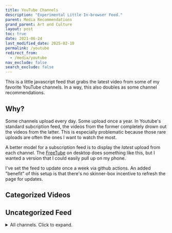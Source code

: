 ```yaml
---
title: YouTube Channels
description: "Experimental Little In-browser Feed."
parent: Media Recommendations
grand_parent: Art and Culture
layout: post
toc: true
date: 2021-06-24
last_modified_date: 2025-02-10
permalink: /youtube
redirect_from:
  - /media/youtube
nav_exclude: false
search_exclude: false
---
```


This is a little javascript feed that grabs the latest video from some of my favorite YouTube channels.
In a way, this also doubles as some channel recommendations.

## Why?

Some channels upload every day. Some upload once a year.
In Youtube's standard subcription feed, the videos from the former completely drown out the videos from the latter.
This is especially problematic because those rare uploads are often the ones I want to watch the most.

A better model for a subscription feed is to display the *latest* upload from each channel.
The [FreeTube](https://freetubeapp.io/) on desktop does something like this,
but I wanted a version that I could easily pull up on my phone.

I've set the feed to update once a week via github actions.
An added "benefit" of this setup is that there's no skinner-box incentive to refresh the page for updates.




## Categorized Videos

<div id="youtube_feeds"></div>

## Uncategorized Feed

<details>
<summary>All channels. Click to expand.</summary>
<div id="feed_combined" class="youtubeFeed"></div>
</details>

<!--

Alas, this is currently non-functional due to a lack of working CORS proxy. 

If I want to access the RSS feed for a youtube channel, then I need a server to do it. 
I was previously able to simply send the request through a proxy, but none I know of are currently useable.


https://news.ycombinator.com/item?id=41325889

barely related: https://news.ycombinator.com/item?id=38622404

----------------




Youtube's recommendation algorithm is a mess, and an unsorted list of every subscription isn't great for finding stuff I want to watch, so I made a categorized list of youtube channels that I like to check occasionally.

I also find that the YouTube experience is improved by a third-party client.
I use [FreeTube](https://freetubeapp.io/) on desktop,
and [NewPipe](https://newpipe.net/) on Android.

It takes a bit to load because I have to go through a CORS proxy to grab the youtube RSS feeds using only javascript.
-->

<!--
This page has some useful info about YT thumbnail URLs:
https://internetzkidz.de/en/2021/03/youtube-thumbnail-urls-sizes-paths/

-->


<style>
  .videoBlock {
    border: 1px solid var(--bordercolor);
    min-height: 65px;
    background-color: var(--boxcolor);
    display: flex;
  }
  .videoBlock:hover {
    background-color: var(--feedbackcolor);
  }
  .videoBlock a {
    text-decoration: none !important;
    flex: 1;
  }
  .videoBlock a:visited {
    color: var(--textcolor);
  }
  .videoBlock .mainlink {
    margin-bottom: 0rem;
    margin-top: 0.3rem;
    margin-right: 0.3rem;
    font-size: 110%;
    font-weight: bold;
    line-height: 1;
    display: -webkit-box;
    -webkit-line-clamp: 2;
    -webkit-box-orient: vertical;
    overflow: hidden;
  }
  .videoBlock img {
    float: left;
    margin-right: 0.8rem;
    height: 65px;
  }
  .videoBlock .metadata {
    color: var(--textcolor);
    display: -webkit-box;
    -webkit-line-clamp: 1;
    -webkit-box-orient: vertical;
    overflow: hidden;
  }
</style>




<script>
const channel_groups = new Map();

fetch('https://www.rmwinslow.com/ytrss/latest_videos.json')
  .then(response => response.json())
  .then(data => {process_channels(data)
  });


function process_channels(channels) {
  // Group the channels by category.
  channels.forEach(channel => {
    if (channel_groups.has(channel.category)) {
      channel_groups.get(channel.category).push(channel);
    } else {
      channel_groups.set(channel.category, [channel]);
    }
  });

  // Sort each category by date.
  channel_groups.forEach((category_channels, category) => {
    category_channels.sort(channel_date_sorter);
  });

  // Create a header and feed for each category.
  feed_div = document.getElementById('youtube_feeds');
  channel_groups.forEach((category_channels, category) => { // When using forEach on a Map, parameters are value,key,map.
    // Header
    category_header = document.createElement('h3');
    category_header.textContent = category;
    feed_div.appendChild(category_header);
    // Feed
    category_feed = document.createElement('div');
    category_channels.forEach(channel => {
      category_feed.appendChild(create_video_block(channel));
    });
    feed_div.appendChild(category_feed);
  });

  // Finally, do the process again for the giant combined feed. 
  channels.sort(channel_date_sorter);
  channels.forEach(channel => {
    document.getElementById('feed_combined').appendChild(create_video_block(channel));
  });
}


function create_video_block(channel) {
  video_block = document.createElement('div');
  video_block.className = 'videoBlock';
  video_block.innerHTML = `
  <a href="https://www.youtube.com/embed/${channel.video_id}" target="_blank" rel="noopener noreferrer">
    <img src="https://i3.ytimg.com/vi/${channel.video_id}/mqdefault.jpg" alt="Thumbnail">
    <div class="mainlink">${channel.title}</div>
    <div class="metadata">${channel.author} - ${channel.date.slice(0, 10)}</div>
  </a>
  `;
  return video_block;
}

function channel_date_sorter (a,b) {
    return new Date(b.date) - new Date(a.date);
}

</script>



<!--

    "feed_miscedu" : [
        //'UCvG04Y09q0HExnIjdgaqcDQ', // Because Science (Doesn't really belong in this category)
        'UCGaVdbSav8xWuFWTadK6loA', // Vlog Brothers
        'UCjD_dIlYBil51LU42cl3EkA', // Greg McCahon, the long distance motorbike guy
        ],
    "feed_film" : [
        'UCSc16oMxxlcJSb9SXkjwMjA', // YMS : His "Top Ten Films of 2015" list has 39 entries and was published in 2018.
        'UCGeIjGngCkErevSNHdZYD5Q', // Expleen
        'UCE1jXbVAGJQEORz9nZqb5bQ', // Ahoy
        'UCweDKPSF65wRw5VHFUJYiow', // Curious Archive
        ],
    "feed_fights" : [
        'UCkmMACUKpQeIxN9D9ARli1Q', // Shadiversity
        ],
    "feed_sketch" : [
        'UCcMXHcc7fikiJ-PhrGUeQoQ', // Gatis Kandis
        'UCG_vclOrIHcW1dWF_h4WsLA', // Taskmaster Minnesota
        ],
        ],  


}



<!--
[Bon Appétit](https://www.youtube.com/user/BonAppetitDotCom/videos?view=0&sort=p&flow=grid)
: This is the one where they make gourmet skittles *

[Artifexian](https://www.youtube.com/user/Artifexian/videos)
: Strange exoplanets and advice about imagining them
-->


<!--
[PBS Digital Studios](https://www.youtube.com/user/pbsdigitalstudios/videos?disable_polymer=1)
: See also Lindsay Ellis' [personal channel](https://www.youtube.com/user/chezapoctube/videos?disable_polymer=1) *
-->


<!--
[MKBHD](https://www.youtube.com/user/marquesbrownlee/videos?disable_polymer=1)
: Gizmos

-->




<!---


### Animated stuff

[Suncreature Studios](https://www.youtube.com/user/SunCreatureStudio/videos?disable_polymer=1)
: Animated adventure shorts.

[Sam O'Nella](https://www.youtube.com/channel/UC1DTYW241WD64ah5BFWn4JA/videos?disable_polymer=1)
: Honestly, it's more of a slideshow of crudely drawn stick figures.

[Explosm](https://www.youtube.com/user/ExplosmEntertainment/videos?disable_polymer=1)
: Depressing Stick Figure cartoons



Gloudas
Thrifter's Guide to Geekery
https://www.youtube.com/channel/UC9EPwKHQ9rFpquOGUILwQ2g/videos
no intitive??
https://www.youtube.com/channel/UCD6ERRdXrF2IZ0R888G8PQg/videos
https://www.youtube.com/channel/UCZFipeZtQM5CKUjx6grh54g/videos
Whistlin Diesel
Fact Fiend?
https://www.youtube.com/user/jblow888/videos
The Royal Instituion
animalogic
-->

